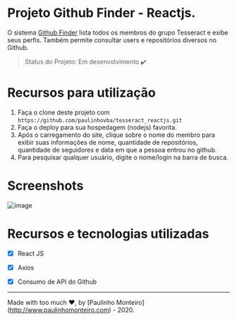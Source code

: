 # Projeto Github Finder - Reactjs.

O sistema [Github Finder](https://github.com/paulinhovba/tesseract_reactjs) lista todos os membros do grupo Tesseract e exibe seus perfis. Também permite consultar users e repositórios diversos no Github.

> Status do Projeto: Em desenvolvimento :heavy_check_mark:

# Recursos para utilização

1. Faça o clone deste projeto com `https://github.com/paulinhovba/tesseract_reactjs.git`
2. Faça o deploy para sua hospedagem (nodejs) favorita. 
3. Após o carregamento do site, clique sobre o nome do membro para exibir suas informações de nome, quantidade de repositórios, quantidade de seguidores e data em que a pessoa entrou no github.
4. Para pesquisar qualquer usuário, digite o nome/login na barra de busca.
  
# Screenshots

![image](https://user-images.githubusercontent.com/52004768/73850620-cd551700-480a-11ea-986d-0864de760ab4.png)

# Recursos e tecnologias utilizadas

- [x] React JS

- [x] Axios

- [x] Consumo de API do Github

<hr />

Made with too much ♥, by [Paulinho Monteiro] (http://www.paulinhomonteiro.com) - 2020.
